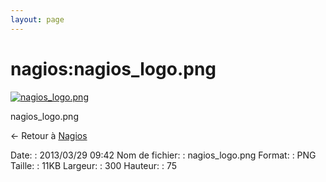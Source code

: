 ```yaml
---
layout: page
---
```


nagios:nagios\_logo.png
=======================

[![nagios\_logo.png](..//assets/media/nagios/nagios_logo.png@cache=&w=300&h=75 "nagios_logo.png")](..//assets/media/nagios/nagios_logo.png@cache= "Afficher le fichier original")

nagios\_logo.png

← Retour à [Nagios](../../nagios/start.html "nagios:start")

Date:
:   2013/03/29 09:42
Nom de fichier:
:   nagios\_logo.png
Format:
:   PNG
Taille:
:   11KB
Largeur:
:   300
Hauteur:
:   75

